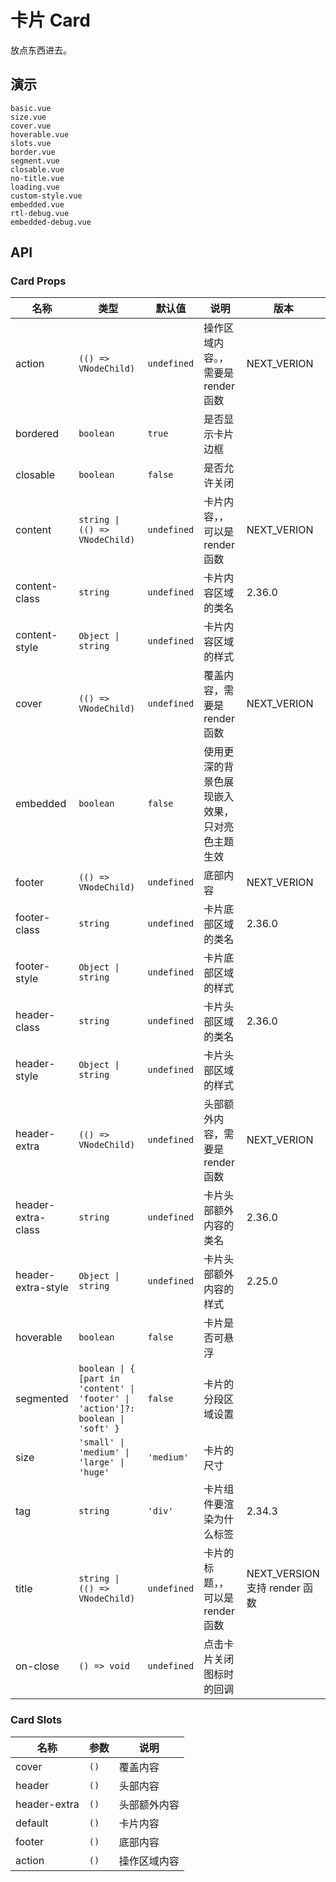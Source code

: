 # 卡片 Card

放点东西进去。

## 演示

```demo
basic.vue
size.vue
cover.vue
hoverable.vue
slots.vue
border.vue
segment.vue
closable.vue
no-title.vue
loading.vue
custom-style.vue
embedded.vue
rtl-debug.vue
embedded-debug.vue
```

## API

### Card Props

| 名称 | 类型 | 默认值 | 说明 | 版本 |
| --- | --- | --- | --- | --- |
| action | `(() => VNodeChild)` | `undefined` | 操作区域内容。，需要是 render 函数 | NEXT_VERION |
| bordered | `boolean` | `true` | 是否显示卡片边框 |  |
| closable | `boolean` | `false` | 是否允许关闭 |  |
| content | `string \| (() => VNodeChild)` | `undefined` | 卡片内容，，可以是 render 函数 | NEXT_VERION |
| content-class | `string` | `undefined` | 卡片内容区域的类名 | 2.36.0 |
| content-style | `Object \| string` | `undefined` | 卡片内容区域的样式 |  |
| cover | `(() => VNodeChild)` | `undefined` | 覆盖内容，需要是 render 函数 | NEXT_VERION |
| embedded | `boolean` | `false` | 使用更深的背景色展现嵌入效果，只对亮色主题生效 |  |
| footer | `(() => VNodeChild)` | `undefined` | 底部内容 | NEXT_VERION |
| footer-class | `string` | `undefined` | 卡片底部区域的类名 | 2.36.0 |
| footer-style | `Object \| string` | `undefined` | 卡片底部区域的样式 |  |
| header-class | `string` | `undefined` | 卡片头部区域的类名 | 2.36.0 |
| header-style | `Object \| string` | `undefined` | 卡片头部区域的样式 |  |
| header-extra | `(() => VNodeChild)` | `undefined` | 头部额外内容，需要是 render 函数 | NEXT_VERION |
| header-extra-class | `string` | `undefined` | 卡片头部额外内容的类名 | 2.36.0 |
| header-extra-style | `Object \| string` | `undefined` | 卡片头部额外内容的样式 | 2.25.0 |
| hoverable | `boolean` | `false` | 卡片是否可悬浮 |  |
| segmented | `boolean \| { [part in 'content' \| 'footer' \| 'action']?: boolean \| 'soft' }` | `false` | 卡片的分段区域设置 |  |
| size | `'small' \| 'medium' \| 'large' \| 'huge'` | `'medium'` | 卡片的尺寸 |  |
| tag | `string` | `'div'` | 卡片组件要渲染为什么标签 | 2.34.3 |
| title | `string \| (() => VNodeChild)` | `undefined` | 卡片的标题，，可以是 render 函数 | NEXT_VERSION 支持 render 函数 |
| on-close | `() => void` | `undefined` | 点击卡片关闭图标时的回调 |  |

### Card Slots

| 名称         | 参数 | 说明         |
| ------------ | ---- | ------------ |
| cover        | `()` | 覆盖内容     |
| header       | `()` | 头部内容     |
| header-extra | `()` | 头部额外内容 |
| default      | `()` | 卡片内容     |
| footer       | `()` | 底部内容     |
| action       | `()` | 操作区域内容 |
